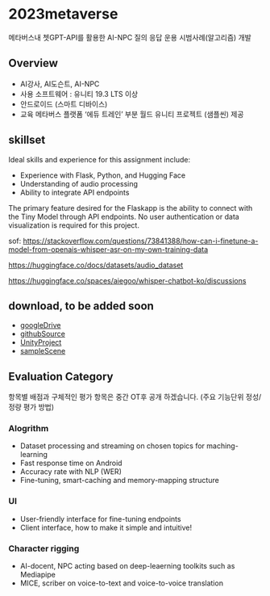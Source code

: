 # 2023metaverse
메타버스내 쳇GPT-API를 활용한 AI-NPC 질의 응답 운용 시범사례(알고리즘) 개발
## Overview
- AI강사, AI도슨트, AI-NPC
- 사용 소프트웨어 : 유니티 19.3 LTS 이상
- 안드로이드 (스마트 디바이스)
- 교육 메타버스 플랫폼 ‘에듀 트레인’ 부분 월드 유니티 프로젝트 (샘플씬) 제공
## skillset
Ideal skills and experience for this assignment include:
- Experience with Flask, Python, and Hugging Face
- Understanding of audio processing
- Ability to integrate API endpoints

The primary feature desired for the Flaskapp is the ability to connect with the Tiny Model through API endpoints. No user authentication or data visualization is required for this project.

sof: https://stackoverflow.com/questions/73841388/how-can-i-finetune-a-model-from-openais-whisper-asr-on-my-own-training-data

https://huggingface.co/docs/datasets/audio_dataset

https://huggingface.co/spaces/aiegoo/whisper-chatbot-ko/discussions

## download, to be added soon
- [googleDrive]()
- [githubSource]()
- [UnityProject]()
- [sampleScene](https://github.com/uconcreative/2023metaverse/issues/1#issue-1764409985)

## Evaluation Category
항목별 배점과 구체적인 평가 항목은 중간 OT후 공개 하겠습니다. (주요 기능단위 정성/정량 평가 방법)
### Alogrithm
- Dataset processing and streaming on chosen topics for maching-learning
- Fast response time on Android
- Accuracy rate with NLP (WER)
- Fine-tuning, smart-caching and memory-mapping structure
### UI
- User-friendly interface for fine-tuning endpoints
- Client interface, how to make it simple and intuitive!

### Character rigging
- AI-docent, NPC acting based on deep-leaerning toolkits such as Mediapipe
- MICE, scriber on voice-to-text and voice-to-voice translation


